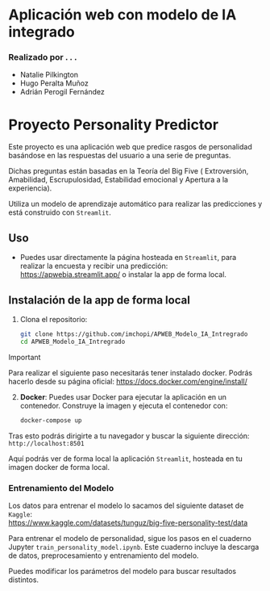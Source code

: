 # Aplicación web con modelo de IA integrado
### Realizado por . . .
- Natalie Pilkington
- Hugo Peralta Muñoz
- Adrián Perogil Fernández

# Proyecto Personality Predictor

Este proyecto es una aplicación web que predice rasgos de personalidad basándose en las respuestas del usuario a una serie de preguntas.

Dichas preguntas están basadas en la Teoría del Big Five ( Extroversión, Amabilidad, Escrupulosidad, Estabilidad emocional y Apertura a la experiencia). 

Utiliza un modelo de aprendizaje automático para realizar las predicciones y está construido con `Streamlit`.

## Uso

- Puedes usar directamente la página hosteada en `Streamlit`, para realizar la encuesta y recibir una predicción: <a>https://apwebia.streamlit.app/</a> o instalar la app de forma local.

## Instalación de la app de forma local

1. Clona el repositorio:
    ```sh
    git clone https://github.com/imchopi/APWEB_Modelo_IA_Intregrado
    cd APWEB_Modelo_IA_Intregrado
    ```
> [!IMPORTANT]
> Para realizar el siguiente paso necesitarás tener instalado docker. Podrás hacerlo desde su página oficial: <a>https://docs.docker.com/engine/install/</a>

2. **Docker**: Puedes usar Docker para ejecutar la aplicación en un contenedor. Construye la imagen y ejecuta el contenedor con:
    ```sh
    docker-compose up
    ```

Tras esto podrás dirigirte a tu navegador y buscar la siguiente dirección: `http://localhost:8501`

Aquí podrás ver de forma local la aplicación `Streamlit`, hosteada en tu imagen docker de forma local.



### Entrenamiento del Modelo

Los datos para entrenar el modelo lo sacamos del siguiente dataset de `Kaggle`:  
<a>https://www.kaggle.com/datasets/tunguz/big-five-personality-test/data</a>

Para entrenar el modelo de personalidad, sigue los pasos en el cuaderno Jupyter `train_personality_model.ipynb`. Este cuaderno incluye la descarga de datos, preprocesamiento y entrenamiento del modelo.

Puedes modificar los parámetros del modelo para buscar resultados distintos.


